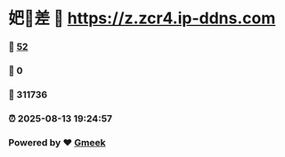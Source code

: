 # 妑🔭差 :link: https://z.zcr4.ip-ddns.com 
### :page_facing_up: [52](https://z.zcr4.ip-ddns.com/tag.html) 
### :speech_balloon: 0 
### :hibiscus: 311736 
### :alarm_clock: 2025-08-13 19:24:57 
### Powered by :heart: [Gmeek](https://github.com/Meekdai/Gmeek)
